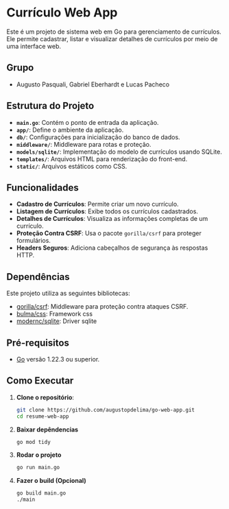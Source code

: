 # Currículo Web App

Este é um projeto de sistema web em Go para gerenciamento de currículos. Ele permite cadastrar, listar e visualizar detalhes de currículos por meio de uma interface web. 

## Grupo
- Augusto Pasquali, Gabriel Eberhardt e Lucas Pacheco


## Estrutura do Projeto

- **`main.go`**: Contém o ponto de entrada da aplicação.
- **`app/`**: Define o ambiente da aplicação.
- **`db/`**: Configurações para inicialização do banco de dados.
- **`middleware/`**: Middleware para rotas e proteção.
- **`models/sqlite/`**: Implementação do modelo de currículos usando SQLite.
- **`templates/`**: Arquivos HTML para renderização do front-end.
- **`static/`**: Arquivos estáticos como CSS.

## Funcionalidades

- **Cadastro de Currículos**: Permite criar um novo currículo.
- **Listagem de Currículos**: Exibe todos os currículos cadastrados.
- **Detalhes de Currículos**: Visualiza as informações completas de um currículo.
- **Proteção Contra CSRF**: Usa o pacote `gorilla/csrf` para proteger formulários.
- **Headers Seguros**: Adiciona cabeçalhos de segurança às respostas HTTP.

## Dependências

Este projeto utiliza as seguintes bibliotecas:

- [gorilla/csrf](https://github.com/gorilla/csrf): Middleware para proteção contra ataques CSRF.
- [bulma/css](https://github.com/jgthms/bulma): Framework css
- [modernc/sqlite](https://pkg.go.dev/modernc.org/sqlite#section-readme): Driver sqlite

## Pré-requisitos

- [Go](https://go.dev/) versão 1.22.3 ou superior.


## Como Executar

1. **Clone o repositório**:
   ```bash
   git clone https://github.com/augustopdelima/go-web-app.git
   cd resume-web-app
   ```

2. **Baixar depêndencias**
   ```bash
   go mod tidy
   ```

3. **Rodar o projeto**
   ```bash
   go run main.go
   ```
   
4. **Fazer o build (Opcional)**
   ```bash
   go build main.go
   ./main
   ```
